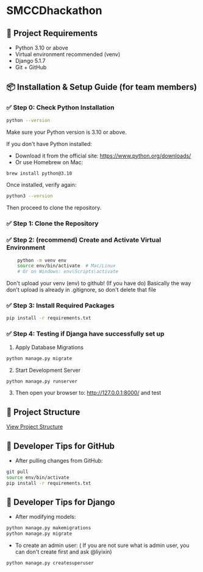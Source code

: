 # SMCCDhackathon

## 🧰 Project Requirements
- Python 3.10 or above
- Virtual environment recommended (venv)
- Django 5.1.7
- Git + GitHub

## 📦 Installation & Setup Guide (for team members)
### ✅ Step 0: Check Python Installation
```bash
python --version
```
Make sure your Python version is 3.10 or above.

If you don't have Python installed:
- Download it from the official site: https://www.python.org/downloads/
- Or use Homebrew on Mac:
```bash
brew install python@3.10
```

Once installed, verify again:
```bash
python3 --version
```

Then proceed to clone the repository.

### ✅ Step 1: Clone the Repository
### ✅ Step 2: (recommend) Create and Activate Virtual Environment
```bash
    python -m venv env
    source env/bin/activate  # Mac/Linux
    # Or on Windows: env\Scripts\activate
```
Don't upload your venv (env) to github! (If you have do)
Basically the way don't upload is already in .gitignore, so don't delete that file

### ✅ Step 3: Install Required Packages
```bash
pip install -r requirements.txt
```
### ✅ Step 4: Testing if Djanga have successfully set up
1. Apply Database Migrations
```bash
python manage.py migrate
```
2. Start Development Server
```bash
python manage.py runserver
```

3. Then open your browser to: http://127.0.0.1:8000/ and test

## 📂 Project Structure
[View Project Structure](./PROJECT_STRUCTURE.md)


## 🧪 Developer Tips for GitHub
- After pulling changes from GitHub:
```bash
git pull
source env/bin/activate
pip install -r requirements.txt
```

## 🧪 Developer Tips for Django
- After modifying models:
```bash
python manage.py makemigrations
python manage.py migrate
```

- To create an admin user: ( If you are not sure what is admin user, you can don't create first and ask @liyixin)
```bash
python manage.py createsuperuser
```